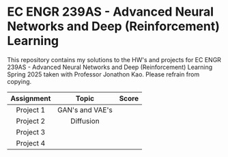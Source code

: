 # EC ENGR 239AS - Advanced Neural Networks and Deep (Reinforcement) Learning
This repository contains my solutions to the HW's and projects for EC ENGR 239AS - Advanced Neural Networks and Deep (Reinforcement) Learning Spring 2025 taken with Professor Jonathon Kao. Please refrain from copying. 

| Assignment | Topic | Score | 
| :-: | :-: | :-: |
| Project 1 | GAN's and VAE's| |
| Project 2 | Diffusion | |
| Project 3 | | |
| Project 4 | | |


